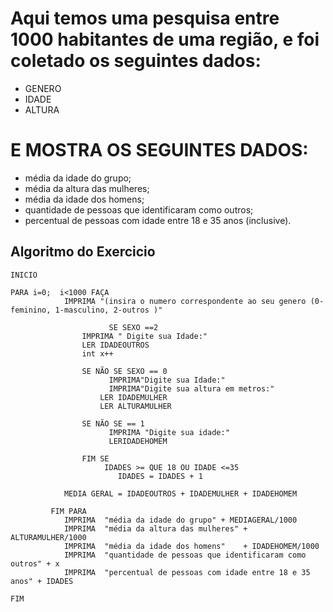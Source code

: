 # Aqui temos uma pesquisa entre 1000 habitantes de uma região, e foi coletado os seguintes dados:
- GENERO
- IDADE
- ALTURA

# E MOSTRA OS SEGUINTES DADOS:
- média da idade do grupo;
- média da altura das mulheres;
- média da idade dos homens;
- quantidade de pessoas que identificaram como outros;
- percentual de pessoas com idade entre 18 e 35 anos (inclusive).

## Algoritmo do Exercicio

    INICIO

    PARA i=0;  i<1000 FAÇA
				IMPRIMA "(insira o numero correspondente ao seu genero (0-feminino, 1-masculino, 2-outros )"	
				
				          SE SEXO ==2
					IMPRIMA " Digite sua Idade:"
					LER IDADEOUTROS
					int x++	

					SE NÃO SE SEXO == 0	
				 	      IMPRIMA"Digite sua Idade:"	
					      IMPRIMA"Digite sua altura em metros:"	
						LER IDADEMULHER
						LER ALTURAMULHER
					
					SE NÃO SE == 1	
					      IMPRIMA "Digite sua idade:"
					      LERIDADEHOMEM
					
					FIM SE
						 IDADES >= QUE 18 OU IDADE <=35
							IDADES = IDADES + 1
					
				MEDIA GERAL = IDADEOUTROS + IDADEMULHER + IDADEHOMEM

	         FIM PARA
				IMPRIMA  "média da idade do grupo" + MEDIAGERAL/1000
				IMPRIMA  "média da altura das mulheres" + ALTURAMULHER/1000
				IMPRIMA  "média da idade dos homens"	+ IDADEHOMEM/1000
				IMPRIMA  "quantidade de pessoas que identificaram como outros" + x
				IMPRIMA  "percentual de pessoas com idade entre 18 e 35 anos" + IDADES	

    FIM
